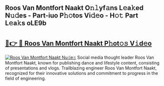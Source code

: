 ## Roos Van Montfort Naakt O𝚗𝚕yf𝚊ns L𝚎a𝚔ed N𝚞𝚍es - Part-iuo P𝚑𝚘tos Vi𝚍𝚎o - H𝚘𝚝 Part L𝚎a𝚔s oLE9b

# <h2><a href="http://kf7wt2c.oniu.top/?m=Roos+Van+Montfort+Naakt">🔗👉 🔴 Roos Van Montfort Naakt P𝚑ot𝚘𝚜 V𝚒d𝚎o</a></h2>

[![Roos Van Montfort Naakt Nu𝚍e𝚜](https://i.imgur.com/0qMVB7G.gif)](http://kf7wt2c.oniu.top/?m=Roos+Van+Montfort+Naakt)
Social media thought leader Roos Van Montfort Naakt, known for publishing dance and lifestyle content, consisting of presentations and vlogs. Trailblazing engineer Roos Van Montfort Naakt, recognized for their innovative solutions and commitment to progress in the field of engineering.  
